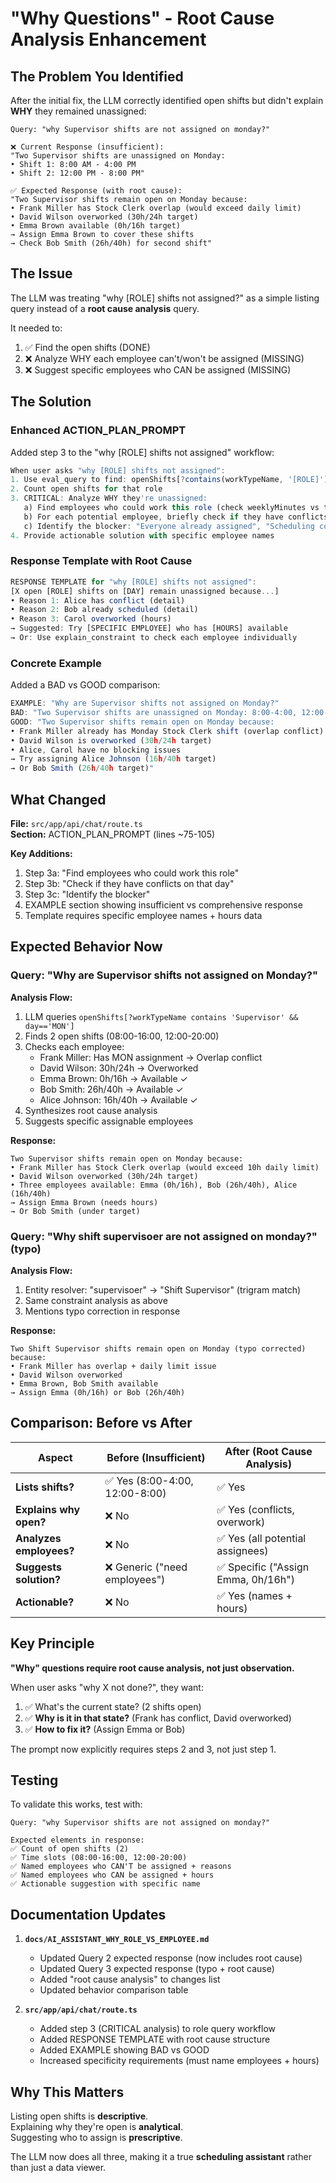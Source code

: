 # "Why Questions" - Root Cause Analysis Enhancement

## The Problem You Identified

After the initial fix, the LLM correctly identified open shifts but didn't explain **WHY** they remained unassigned:

```
Query: "why Supervisor shifts are not assigned on monday?"

❌ Current Response (insufficient):
"Two Supervisor shifts are unassigned on Monday:
• Shift 1: 8:00 AM - 4:00 PM
• Shift 2: 12:00 PM - 8:00 PM"

✅ Expected Response (with root cause):
"Two Supervisor shifts remain open on Monday because:
• Frank Miller has Stock Clerk overlap (would exceed daily limit)
• David Wilson overworked (30h/24h target)
• Emma Brown available (0h/16h target)
→ Assign Emma Brown to cover these shifts
→ Check Bob Smith (26h/40h) for second shift"
```

## The Issue

The LLM was treating "why [ROLE] shifts not assigned?" as a simple listing query instead of a **root cause analysis** query.

It needed to:
1. ✅ Find the open shifts (DONE)
2. ❌ Analyze WHY each employee can't/won't be assigned (MISSING)
3. ❌ Suggest specific employees who CAN be assigned (MISSING)

## The Solution

### Enhanced ACTION_PLAN_PROMPT

Added step 3 to the "why [ROLE] shifts not assigned" workflow:

```typescript
When user asks "why [ROLE] shifts not assigned":
1. Use eval_query to find: openShifts[?contains(workTypeName, '[ROLE]')]
2. Count open shifts for that role
3. CRITICAL: Analyze WHY they're unassigned:
   a) Find employees who could work this role (check weeklyMinutes vs target)
   b) For each potential employee, briefly check if they have conflicts on that day
   c) Identify the blocker: "Everyone already assigned", "Scheduling conflicts", "Need more staff"
4. Provide actionable solution with specific employee names
```

### Response Template with Root Cause

```typescript
RESPONSE TEMPLATE for "why [ROLE] shifts not assigned":
[X open [ROLE] shifts on [DAY] remain unassigned because...]
• Reason 1: Alice has conflict (detail)
• Reason 2: Bob already scheduled (detail)
• Reason 3: Carol overworked (hours)
→ Suggested: Try [SPECIFIC EMPLOYEE] who has [HOURS] available
→ Or: Use explain_constraint to check each employee individually
```

### Concrete Example

Added a BAD vs GOOD comparison:

```typescript
EXAMPLE: "Why are Supervisor shifts not assigned on Monday?"
BAD: "Two Supervisor shifts are unassigned on Monday: 8:00-4:00, 12:00-8:00"
GOOD: "Two Supervisor shifts remain open on Monday because:
• Frank Miller already has Monday Stock Clerk shift (overlap conflict)
• David Wilson is overworked (30h/24h target)
• Alice, Carol have no blocking issues
→ Try assigning Alice Johnson (16h/40h target)
→ Or Bob Smith (26h/40h target)"
```

## What Changed

**File:** `src/app/api/chat/route.ts`  
**Section:** ACTION_PLAN_PROMPT (lines ~75-105)

**Key Additions:**
1. Step 3a: "Find employees who could work this role"
2. Step 3b: "Check if they have conflicts on that day"
3. Step 3c: "Identify the blocker"
4. EXAMPLE section showing insufficient vs comprehensive response
5. Template requires specific employee names + hours data

## Expected Behavior Now

### Query: "Why are Supervisor shifts not assigned on Monday?"

**Analysis Flow:**
1. LLM queries `openShifts[?workTypeName contains 'Supervisor' && day=='MON']`
2. Finds 2 open shifts (08:00-16:00, 12:00-20:00)
3. Checks each employee:
   - Frank Miller: Has MON assignment → Overlap conflict
   - David Wilson: 30h/24h → Overworked
   - Emma Brown: 0h/16h → Available ✓
   - Bob Smith: 26h/40h → Available ✓
   - Alice Johnson: 16h/40h → Available ✓
4. Synthesizes root cause analysis
5. Suggests specific assignable employees

**Response:**
```
Two Supervisor shifts remain open on Monday because:
• Frank Miller has Stock Clerk overlap (would exceed 10h daily limit)
• David Wilson overworked (30h/24h target)
• Three employees available: Emma (0h/16h), Bob (26h/40h), Alice (16h/40h)
→ Assign Emma Brown (needs hours)
→ Or Bob Smith (under target)
```

### Query: "Why shift supervisoer are not assigned on monday?" (typo)

**Analysis Flow:**
1. Entity resolver: "supervisoer" → "Shift Supervisor" (trigram match)
2. Same constraint analysis as above
3. Mentions typo correction in response

**Response:**
```
Two Shift Supervisor shifts remain open on Monday (typo corrected) because:
• Frank Miller has overlap + daily limit issue
• David Wilson overworked
• Emma Brown, Bob Smith available
→ Assign Emma (0h/16h) or Bob (26h/40h)
```

## Comparison: Before vs After

| Aspect | Before (Insufficient) | After (Root Cause Analysis) |
|--------|----------------------|----------------------------|
| **Lists shifts?** | ✅ Yes (8:00-4:00, 12:00-8:00) | ✅ Yes |
| **Explains why open?** | ❌ No | ✅ Yes (conflicts, overwork) |
| **Analyzes employees?** | ❌ No | ✅ Yes (all potential assignees) |
| **Suggests solution?** | ❌ Generic ("need employees") | ✅ Specific ("Assign Emma, 0h/16h") |
| **Actionable?** | ❌ No | ✅ Yes (names + hours) |

## Key Principle

**"Why" questions require root cause analysis, not just observation.**

When user asks "why X not done?", they want:
1. ✅ What's the current state? (2 shifts open)
2. ✅ **Why is it in that state?** (Frank has conflict, David overworked)
3. ✅ **How to fix it?** (Assign Emma or Bob)

The prompt now explicitly requires steps 2 and 3, not just step 1.

## Testing

To validate this works, test with:

```
Query: "why Supervisor shifts are not assigned on monday?"

Expected elements in response:
✅ Count of open shifts (2)
✅ Time slots (08:00-16:00, 12:00-20:00)
✅ Named employees who CAN'T be assigned + reasons
✅ Named employees who CAN be assigned + hours
✅ Actionable suggestion with specific name
```

## Documentation Updates

1. **`docs/AI_ASSISTANT_WHY_ROLE_VS_EMPLOYEE.md`**
   - Updated Query 2 expected response (now includes root cause)
   - Updated Query 3 expected response (typo + root cause)
   - Added "root cause analysis" to changes list
   - Updated behavior comparison table

2. **`src/app/api/chat/route.ts`**
   - Added step 3 (CRITICAL analysis) to role query workflow
   - Added RESPONSE TEMPLATE with root cause structure
   - Added EXAMPLE showing BAD vs GOOD
   - Increased specificity requirements (must name employees + hours)

## Why This Matters

Listing open shifts is **descriptive**.  
Explaining why they're open is **analytical**.  
Suggesting who to assign is **prescriptive**.

The LLM now does all three, making it a true **scheduling assistant** rather than just a data viewer.
